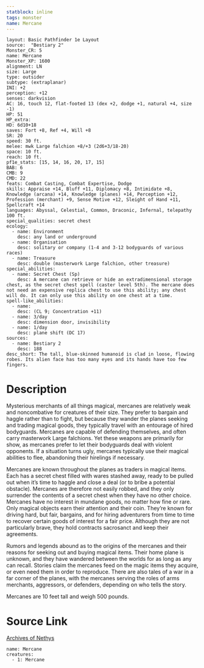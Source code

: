 ```yaml
---
statblock: inline
tags: monster
name: Mercane
---
```

```statblock
layout: Basic Pathfinder 1e Layout
source:  "Bestiary 2"
Monster_CR: 5
name: Mercane
Monster_XP: 1600
alignment: LN
size: Large
type: outsider
subtype: (extraplanar)
INI: +2
perception: +12
senses: darkvision
AC: 16, touch 12, flat-footed 13 (dex +2, dodge +1, natural +4, size -1)
HP: 51
HP_extra: 
HD: 6d10+18
saves: Fort +8, Ref +4, Will +8
SR: 20
speed: 30 ft.
melee: mwk Large falchion +8/+3 (2d6+3/18-20)
space: 10 ft.
reach: 10 ft.
pf1e_stats: [15, 14, 16, 20, 17, 15]
BAB: 6
CMB: 9
CMD: 22
feats: Combat Casting, Combat Expertise, Dodge
skills: Appraise +14, Bluff +11, Diplomacy +8, Intimidate +8, Knowledge (arcana) +14, Knowledge (planes) +14, Perception +12, Profession (merchant) +9, Sense Motive +12, Sleight of Hand +11, Spellcraft +14
languages: Abyssal, Celestial, Common, Draconic, Infernal, telepathy 100 ft.
special_qualities: secret chest
ecology:
  - name: Environment
    desc: any land or underground
  - name: Organisation
    desc: solitary or company (1-4 and 3-12 bodyguards of various races)
  - name: Treasure
    desc: double (masterwork Large falchion, other treasure)
special_abilities:
  - name: Secret Chest (Sp)
    desc: A mercane can retrieve or hide an extradimensional storage chest, as the secret chest spell (caster level 5th). The mercane does not need an expensive replica chest to use this ability; any chest will do. It can only use this ability on one chest at a time.
spell-like_abilities:
  - name:
    desc: (CL 9; Concentration +11)
  - name: 3/day
    desc: dimension door, invisibility
  - name: 1/day
    desc: plane shift (DC 17)
sources:
  - name: Bestiary 2
    desc: 188
desc_short: The tall, blue-skinned humanoid is clad in loose, flowing robes. Its alien face has too many eyes and its hands have too few fingers.
```
# Description
Mysterious merchants of all things magical, mercanes are relatively weak and noncombative for creatures of their size. They prefer to bargain and haggle rather than to fight, but because they wander the planes seeking and trading magical goods, they typically travel with an entourage of hired bodyguards. Mercanes are capable of defending themselves, and often carry masterwork Large falchions. Yet these weapons are primarily for show, as mercanes prefer to let their bodyguards deal with violent opponents. If a situation turns ugly, mercanes typically use their magical abilities to flee, abandoning their hirelings if necessary.

Mercanes are known throughout the planes as traders in magical items. Each has a secret chest filled with wares stashed away, ready to be pulled out when it’s time to haggle and close a deal (or to bribe a potential obstacle). Mercanes are therefore not easily robbed, and they only surrender the contents of a secret chest when they have no other choice. Mercanes have no interest in mundane goods, no matter how fine or rare. Only magical objects earn their attention and their coin. They’re known for driving hard, but fair, bargains, and for hiring adventurers from time to time to recover certain goods of interest for a fair price. Although they are not particularly brave, they hold contracts sacrosanct and keep their agreements.

Rumors and legends abound as to the origins of the mercanes and their reasons for seeking out and buying magical items. Their home plane is unknown, and they have wandered between the worlds for as long as any can recall. Stories claim the mercanes feed on the magic items they acquire, or even need them in order to reproduce. There are also tales of a war in a far corner of the planes, with the mercanes serving the roles of arms merchants, aggressors, or defenders, depending on who tells the story.

Mercanes are 10 feet tall and weigh 500 pounds.
# Source Link
[Archives of Nethys](https://aonprd.com/MonsterDisplay.aspx?ItemName=Mercane)
```encounter-table
name: Mercane
creatures:
  - 1: Mercane
```
